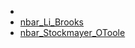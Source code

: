 * [](index.md)
* [nbar_Li_Brooks](nbar_Li_Brooks.md)
* [nbar_Stockmayer_OToole](nbar_Stockmayer_OToole.md)
